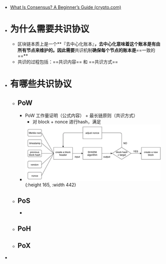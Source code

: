 - [What Is Consensus? A Beginner’s Guide (crypto.com)](https://crypto.com/university/consensus-mechanisms-explained)
- # 为什么需要共识协议
	- 区块链本质上是一个**『去中心化账本』**，去中心化意味着这个账本是有由所有节点来维护的。因此需要**共识机制**确保每个节点的账本是**==一致的==**
	- 共识的过程包括：==共识内容== 和 ==共识方式==
- # 有哪些共识协议
	- ## PoW
		- PoW 工作量证明（公式内容） + 最长链原则（共识方式）
			- 对 block + nonce 进行hash，满足
		- ![image.png](../assets/image_1710173401330_0.png){:height 165, :width 442}
	- ## PoS
		-
	- ## PoH
	- ## PoX
-